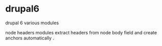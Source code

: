 # drupal6
drupal 6 various modules

node headers modules extract headers from node body field and create anchors automatically .
